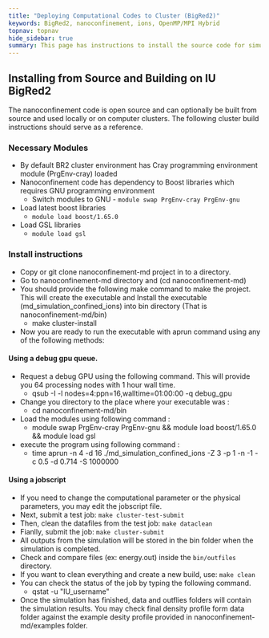 ```yaml
---
title: "Deploying Computational Codes to Cluster (BigRed2)"
keywords: BigRed2, nanoconfinement, ions, OpenMP/MPI Hybrid
topnav: topnav
hide_sidebar: true
summary: This page has instructions to install the source code for simulating ions in nanoconfinement on high-perfomance computing clusters (here we show specific steps for installation on IU's BigRed2)
---
```


## Installing from Source and Building on IU BigRed2

The nanoconfinement code is open source and can optionally be built from source and used locally or on computer clusters. The following cluster build instructions should serve as a reference. 

### Necessary Modules
* By default BR2 cluster environment has Cray programming environment module (PrgEnv-cray) loaded 
* Nanoconfinement code has dependency to Boost libraries which requires GNU programming environment
    * Switch modules to GNU - ```module swap PrgEnv-cray PrgEnv-gnu```
* Load latest boost libraries
    * ```module load boost/1.65.0```
* Load GSL libraries
    * ```module load gsl```

### Install instructions
* Copy or git clone nanoconfinement-md project in to a directory. 
* Go to nanoconfinement-md directory and (cd nanoconfinement-md)
* You should provide the following make command to make the project. This will create the executable and Install the executable (md_simulation_confined_ions) into bin directory (That is nanoconfinement-md/bin)
    * make cluster-install
* Now you are ready to run the executable with aprun command using any of the following methods:

#### Using a debug gpu queue.
* Request a debug GPU using the following command. This will provide you 64 processing nodes with 1 hour wall time.
    * qsub -I -l nodes=4:ppn=16,walltime=01:00:00 -q debug_gpu
* Change you directory to the place where your executable was :
    * cd nanoconfinement-md/bin
* Load the modules using following command :
    * module swap PrgEnv-cray PrgEnv-gnu && module load boost/1.65.0 && module load gsl
* execute the program using following command : 
    * time aprun -n 4 -d 16 ./md_simulation_confined_ions -Z 3 -p 1 -n -1 -c 0.5 -d 0.714 -S 1000000

#### Using a jobscript
* If you need to change the computational parameter or the physical parameters, you may edit the jobscript file.
* Next, submit a test job:
```make cluster-test-submit```
* Then, clean the datafiles from the test job:
```make dataclean```
* Fianlly, submit the job:
```make cluster-submit```
* All outputs from the simulation will be stored in the bin folder when the simulation is completed.
* Check and compare files (ex: energy.out) inside the ```bin/outfiles``` directory.
* If you want to clean everything and create a new build, use:
```make clean```
* You can check the status of the job by typing the following command.
    * qstat -u "IU_username"
* Once the simulation has finished, data and outflies folders will contain the simulation results. You may check final density profile form data folder against the example desity profile provided in nanoconfinement-md/examples folder.

